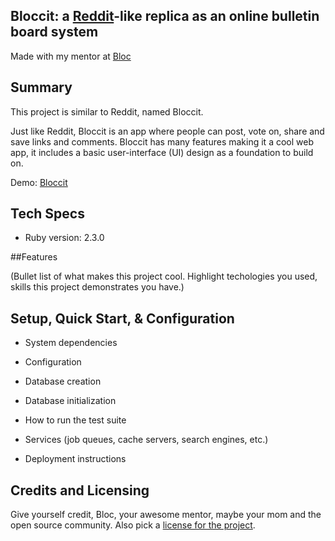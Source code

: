 ## Bloccit: a [Reddit](https://www.reddit.com)-like replica as an online bulletin board system

Made with my mentor at [Bloc](http://bloc.io)

## Summary

This project is similar to Reddit, named Bloccit.

Just like Reddit, Bloccit is an app where people can post, vote on, share and save links and comments. Bloccit has many features making it a cool web app, it includes a basic user-interface (UI) design as a foundation to build on.

Demo: [Bloccit](https://bloccit-tadeosss.c9users.io/)

## Tech Specs

* Ruby version: 2.3.0

##Features

(Bullet list of what makes this project cool. Highlight techologies you used, skills this project demonstrates you have.)

## Setup, Quick Start, & Configuration

* System dependencies

* Configuration

* Database creation

* Database initialization

* How to run the test suite

* Services (job queues, cache servers, search engines, etc.)

* Deployment instructions

## Credits and Licensing

Give yourself credit, Bloc, your awesome mentor, maybe your mom and the open source community. Also pick a [license for the project](http://choosealicense.com/licenses/).
